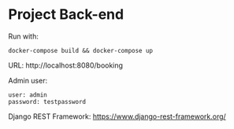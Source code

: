# Project Back-end

Run with:
```
docker-compose build && docker-compose up
```

URL: http://localhost:8080/booking

Admin user:  
```
user: admin  
password: testpassword
```

Django REST Framework: https://www.django-rest-framework.org/
